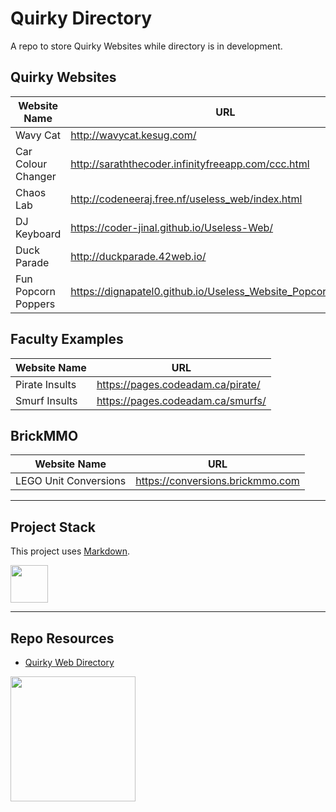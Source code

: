 # Quirky Directory

A repo to store Quirky Websites while directory is in development. 

## Quirky Websites

| Website Name | URL |
| --- | --- |
| Wavy Cat | http://wavycat.kesug.com/ |
| Car Colour Changer | http://saraththecoder.infinityfreeapp.com/ccc.html |
| Chaos Lab | http://codeneeraj.free.nf/useless_web/index.html |
| DJ Keyboard | https://coder-jinal.github.io/Useless-Web/ |
| Duck Parade | http://duckparade.42web.io/ |
| Fun Popcorn Poppers | https://dignapatel0.github.io/Useless_Website_Popcorn_Poppers/ |

## Faculty Examples

| Website Name | URL |
| --- | --- |
| Pirate Insults | https://pages.codeadam.ca/pirate/ |
| Smurf Insults | https://pages.codeadam.ca/smurfs/ |

## BrickMMO

| Website Name | URL |
| --- | --- |
| LEGO Unit Conversions | https://conversions.brickmmo.com |

---

## Project Stack

This project uses [Markdown](https://daringfireball.net/projects/markdown/).

<img src="https://console.codeadam.ca/api/image/markdown" width="60">

---

## Repo Resources

* [Quirky Web Directory](https://quirky.codeadam.ca)
  
<a href="https://codeadam.ca">
<img src="https://cdn.codeadam.ca/images@1.0.0/codeadam-logo-coloured-horizontal.png" width="200">
</a>
